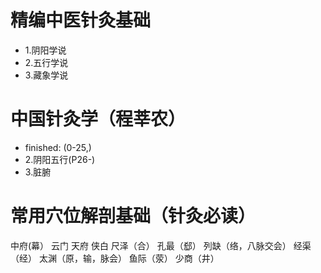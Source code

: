 # 精编中医针灸基础

- 1.阴阳学说
- 2.五行学说
- 3.藏象学说

# 中国针灸学（程莘农）

- finished: (0-25,)
- 2.阴阳五行(P26-)
- 3.脏腑

# 常用穴位解剖基础（针灸必读）


中府(幕）
云门
天府
侠白
尺泽（合）
孔最（郄）
列缺（络，八脉交会）
经渠（经）
太渊（原，输，脉会）
鱼际（荥）
少商（井）
